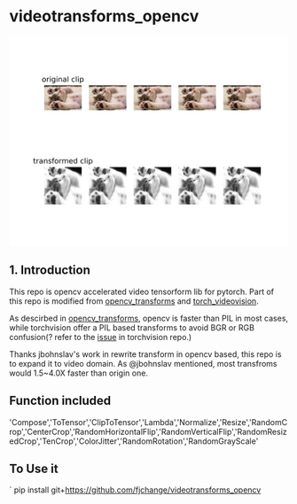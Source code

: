 # videotransforms_opencv
![results](data/cat/transforms_result.jpg)

## 1. Introduction
This repo is opencv accelerated video tensorform lib for pytorch. Part of this repo is modified from [opencv_transforms](https://github.com/jbohnslav/opencv_transforms) and [torch_videovision](https://github.com/hassony2/torch_videovision). 

As descirbed in [opencv_transforms](https://github.com/jbohnslav/opencv_transforms), opencv is faster than PIL in most cases, while torchvision offer a PIL based transforms to avoid BGR or RGB confusion(? refer to the [issue](https://github.com/pytorch/vision/pull/34) in torchvision repo.) 

Thanks jbohnslav's work in rewrite transform in opencv based, this repo is to expand it to video domain. As @jbohnslav mentioned, most transfroms would 1.5~4.0X faster than origin one.


## Function included
'Compose','ToTensor','ClipToTensor','Lambda','Normalize','Resize','RandomCrop','CenterCrop','RandomHorizontalFlip','RandomVerticalFlip','RandomResizedCrop','TenCrop','ColorJitter','RandomRotation','RandomGrayScale'

## To Use it
` pip install git+https://github.com/fjchange/videotransforms_opencv

